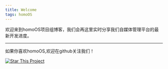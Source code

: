 ```yaml
---
title: Welcome
tags: homoOS
---
```


欢迎来到homoOS项目组博客，我们会再这里实时分享我们自媒体管理平台的最新开发进度。

<!--more-->

---

如果你喜欢homoOS,欢迎在github关注我们！

[![Star This Project](https://img.shields.io/github/stars/kitian616/jekyll-TeXt-theme.svg?label=Stars&style=social)](https://github.com/kitian616/jekyll-TeXt-theme/)
